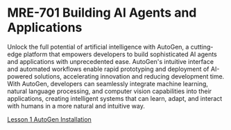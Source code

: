 # MRE-701 Building AI Agents and Applications
Unlock the full potential of artificial intelligence with AutoGen, a cutting-edge platform that empowers developers to build sophisticated AI agents and applications with unprecedented ease. AutoGen's intuitive interface and automated workflows enable rapid prototyping and deployment of AI-powered solutions, accelerating innovation and reducing development time. With AutoGen, developers can seamlessly integrate machine learning, natural language processing, and computer vision capabilities into their applications, creating intelligent systems that can learn, adapt, and interact with humans in a more natural and intuitive way.

[Lesson 1 AutoGen Installation](Lesson_01/Readme.md)
